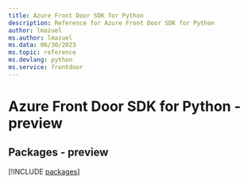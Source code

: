 ```yaml
---
title: Azure Front Door SDK for Python
description: Reference for Azure Front Door SDK for Python
author: lmazuel
ms.author: lmazuel
ms.data: 06/30/2023
ms.topic: reference
ms.devlang: python
ms.service: frontdoor
---
```

# Azure Front Door SDK for Python - preview
## Packages - preview
[!INCLUDE [packages](front-door-index.md)]